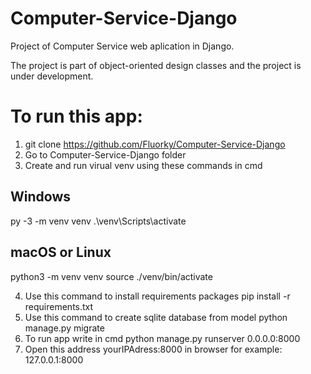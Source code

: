 # Computer-Service-Django
Project of Computer Service web aplication in Django.

The project is part of object-oriented design classes and the project is under development.


# To run this app:
1. git clone https://github.com/Fluorky/Computer-Service-Django
2. Go to Computer-Service-Django folder
3. Create and run virual venv using these commands in cmd 

## Windows
py -3 -m venv venv
.\\venv\\Scripts\\activate

## macOS or Linux
python3 -m venv venv
source ./venv/bin/activate

4.  Use this command to install requirements packages
pip install -r requirements.txt
5. Use this command to create sqlite database from model
python manage.py migrate
6. To run app write in cmd
python manage.py runserver 0.0.0.0:8000 
7. Open this address yourIPAdress:8000 in browser
for example: 127.0.0.1:8000
